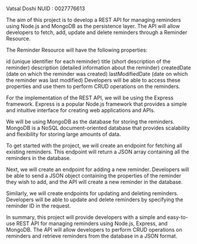 Vatsal Doshi
NUID : 0027776613


The aim of this project is to develop a REST API for managing reminders using Node.js and MongoDB as the persistence layer. The API will allow developers to fetch, add, update and delete reminders through a Reminder Resource.

The Reminder Resource will have the following properties:

id (unique identifier for each reminder)
title (short description of the reminder)
description (detailed information about the reminder)
createdDate (date on which the reminder was created)
lastModifiedDate (date on which the reminder was last modified)
Developers will be able to access these properties and use them to perform CRUD operations on the reminders.

For the implementation of the REST API, we will be using the Express framework. Express is a popular Node.js framework that provides a simple and intuitive interface for creating web applications and APIs.

We will be using MongoDB as the database for storing the reminders. MongoDB is a NoSQL document-oriented database that provides scalability and flexibility for storing large amounts of data.

To get started with the project, we will create an endpoint for fetching all existing reminders. This endpoint will return a JSON array containing all the reminders in the database.

Next, we will create an endpoint for adding a new reminder. Developers will be able to send a JSON object containing the properties of the reminder they wish to add, and the API will create a new reminder in the database.

Similarly, we will create endpoints for updating and deleting reminders. Developers will be able to update and delete reminders by specifying the reminder ID in the request.

In summary, this project will provide developers with a simple and easy-to-use REST API for managing reminders using Node.js, Express, and MongoDB. The API will allow developers to perform CRUD operations on reminders and retrieve reminders from the database in a JSON format.
